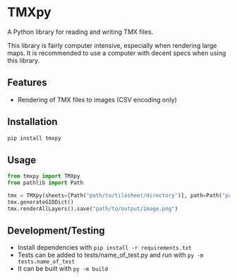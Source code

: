# TMXpy

A Python library for reading and writing TMX files.

This library is fairly computer intensive, especially when rendering large maps. It is recommended to use a computer with decent specs when using this library.

## Features

- Rendering of TMX files to images (CSV encoding only)

## Installation

```bash
pip install tmxpy
```

## Usage

```python
from tmxpy import TMXpy
from pathlib import Path

tmx = TMXpy(sheets=[Path("path/to/tilesheet/directory")], path=Path("path/to/tmx/file"))
tmx.generateGIDDict()
tmx.renderAllLayers().save("path/to/output/image.png")
```

## Development/Testing

- Install dependencies with `pip install -r requirements.txt`
- Tests can be added to tests/name_of_test.py and run with `py -m tests.name_of_test`
- It can be built with `py -m build`